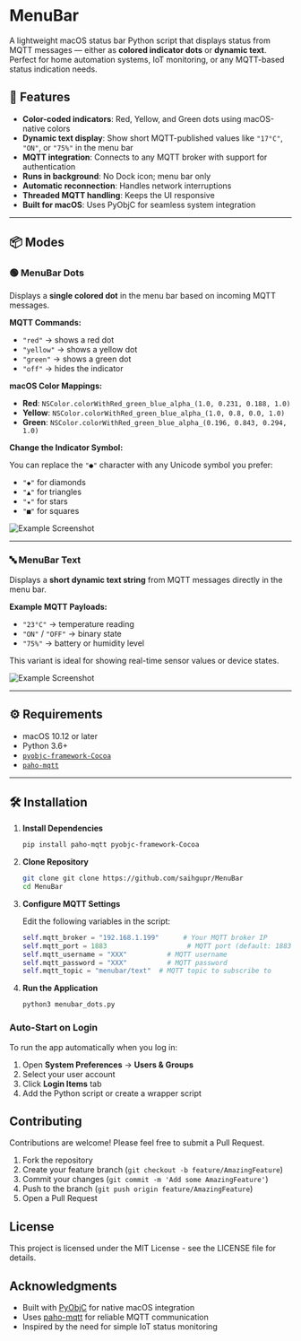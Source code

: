 # MenuBar

A lightweight macOS status bar Python script that displays status from MQTT messages — either as **colored indicator dots** or **dynamic text**. Perfect for home automation systems, IoT monitoring, or any MQTT-based status indication needs.

## 🚀 Features

- **Color-coded indicators**: Red, Yellow, and Green dots using macOS-native colors  
- **Dynamic text display**: Show short MQTT-published values like `"17°C"`, `"ON"`, or `"75%"` in the menu bar  
- **MQTT integration**: Connects to any MQTT broker with support for authentication  
- **Runs in background**: No Dock icon; menu bar only  
- **Automatic reconnection**: Handles network interruptions  
- **Threaded MQTT handling**: Keeps the UI responsive  
- **Built for macOS**: Uses PyObjC for seamless system integration  

---

## 📦 Modes

### 🟢 MenuBar Dots

Displays a **single colored dot** in the menu bar based on incoming MQTT messages.

**MQTT Commands:**

- `"red"` → shows a red dot  
- `"yellow"` → shows a yellow dot  
- `"green"` → shows a green dot  
- `"off"` → hides the indicator  

**macOS Color Mappings:**

- **Red**: `NSColor.colorWithRed_green_blue_alpha_(1.0, 0.231, 0.188, 1.0)`  
- **Yellow**: `NSColor.colorWithRed_green_blue_alpha_(1.0, 0.8, 0.0, 1.0)`  
- **Green**: `NSColor.colorWithRed_green_blue_alpha_(0.196, 0.843, 0.294, 1.0)`  

**Change the Indicator Symbol:**

You can replace the `"●"` character with any Unicode symbol you prefer:

- `"◆"` for diamonds  
- `"▲"` for triangles  
- `"★"` for stars  
- `"■"` for squares

![Example Screenshot](https://i.imgur.com/QT3iRr9.gif)
  
---

### 🔤 MenuBar Text

Displays a **short dynamic text string** from MQTT messages directly in the menu bar.

**Example MQTT Payloads:**

- `"23°C"` → temperature reading  
- `"ON"` / `"OFF"` → binary state  
- `"75%"` → battery or humidity level  

This variant is ideal for showing real-time sensor values or device states.

![Example Screenshot](https://i.imgur.com/SNXdQzg.png)

---

## ⚙️ Requirements

- macOS 10.12 or later  
- Python 3.6+  
- [`pyobjc-framework-Cocoa`](https://pypi.org/project/pyobjc-framework-Cocoa/)  
- [`paho-mqtt`](https://pypi.org/project/paho-mqtt/)  

---

## 🛠 Installation

1. **Install Dependencies**
   ```bash
   pip install paho-mqtt pyobjc-framework-Cocoa
   ```

2. **Clone Repository**
   ```bash
   git clone git clone https://github.com/saihgupr/MenuBar
   cd MenuBar
   ```

3. **Configure MQTT Settings**
   
   Edit the following variables in the script:
   ```python
   self.mqtt_broker = "192.168.1.199"      # Your MQTT broker IP
   self.mqtt_port = 1883                    # MQTT port (default: 1883)
   self.mqtt_username = "XXX"          # MQTT username
   self.mqtt_password = "XXX"          # MQTT password
   self.mqtt_topic = "menubar/text"  # MQTT topic to subscribe to
   ```

4. **Run the Application**
   ```bash
   python3 menubar_dots.py
   ```
   
### Auto-Start on Login

To run the app automatically when you log in:

1. Open **System Preferences** → **Users & Groups**
2. Select your user account
3. Click **Login Items** tab
4. Add the Python script or create a wrapper script

## Contributing

Contributions are welcome! Please feel free to submit a Pull Request.

1. Fork the repository
2. Create your feature branch (`git checkout -b feature/AmazingFeature`)
3. Commit your changes (`git commit -m 'Add some AmazingFeature'`)
4. Push to the branch (`git push origin feature/AmazingFeature`)
5. Open a Pull Request

## License

This project is licensed under the MIT License - see the LICENSE file for details.

## Acknowledgments

- Built with [PyObjC](https://pyobjc.readthedocs.io/) for native macOS integration
- Uses [paho-mqtt](https://pypi.org/project/paho-mqtt/) for reliable MQTT communication
- Inspired by the need for simple IoT status monitoring

